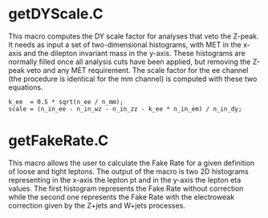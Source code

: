 # getDYScale.C

This macro computes the DY scale factor for analyses that veto the Z-peak. It
needs as input a set of two-dimensional histograms, with MET in the x-axis and
the dilepton invariant mass in the y-axis. These histograms are normally filled
once all analysis cuts have been applied, but removing the Z-peak veto and any
MET requirement. The scale factor for the ee channel (the procedure is identical
for the mm channel) is computed with these two equations.

    k_ee  = 0.5 * sqrt(n_ee / n_mm);
    scale = (n_in_ee - n_in_wz - n_in_zz - k_ee * n_in_em) / n_in_dy;


# getFakeRate.C

This macro allows the user to calculate the Fake Rate for a given definition of
loose and tight leptons. The output of the macro is two 2D histograms representing
in the x-axis the lepton pt and in the y-axis the lepton eta values. The first
histogram represents the Fake Rate without correction while the second one
represents the Fake Rate with the electroweak correction given by the Z+jets and
W+jets processes. 
